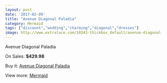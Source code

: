 ```yaml
---
layout: post
date: '2017-02-09'
title: "Avenue Diagonal Paladia"
category: Mermaid
tags: ["discount","wedding","charming","diagonal","dresses"]
image: http://www.extralace.com/10343-thickbox_default/avenue-diagonal-paladia.jpg
---
```

Avenue Diagonal Paladia

On Sales: **$429.98**
<a href="https://www.extralace.com/mermaid/4880-avenue-diagonal-paladia.html"><amp-img layout="responsive" width="600" height="600" src="//www.extralace.com/10343-thickbox_default/avenue-diagonal-paladia.jpg" alt="Avenue Diagonal Paladia 0" /></a>

Buy it: [Avenue Diagonal Paladia](https://www.extralace.com/mermaid/4880-avenue-diagonal-paladia.html "Avenue Diagonal Paladia")

View more: [Mermaid](https://www.extralace.com/5-mermaid "Mermaid")